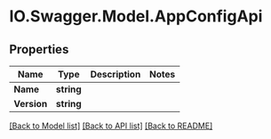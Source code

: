 # IO.Swagger.Model.AppConfigApi
## Properties

Name | Type | Description | Notes
------------ | ------------- | ------------- | -------------
**Name** | **string** |  | 
**Version** | **string** |  | 

[[Back to Model list]](../README.md#documentation-for-models) [[Back to API list]](../README.md#documentation-for-api-endpoints) [[Back to README]](../README.md)

